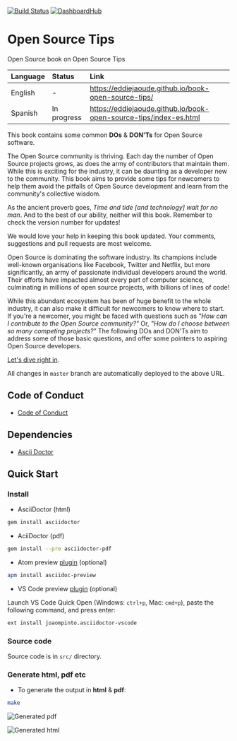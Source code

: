 [![Build Status](https://travis-ci.org/eddiejaoude/book-open-source-tips.svg?branch=master)](https://travis-ci.org/eddiejaoude/book-open-source-tips)
[![DashboardHub](https://img.shields.io/badge/DashboardHub-Open%20Source%20Book-orange.svg)](https://pipeline.dashboardhub.io/environments/f39a2d40-2045-11e8-a435-ade829eb4121)

# Open Source Tips

Open Source book on Open Source Tips

| Language | Status | Link |
| :--- | :--- | :--- |
| English | - | https://eddiejaoude.github.io/book-open-source-tips/ |
| Spanish | In progress | https://eddiejaoude.github.io/book-open-source-tips/index-es.html |

This book contains some common **DOs** & **DON'Ts** for Open Source software.

The Open Source community is thriving. Each day the number of Open Source projects grows, as does the army of contributors that maintain them. While this is exciting for the industry, it can be daunting as a developer new to the community. This book aims to provide some tips for newcomers to help them avoid the pitfalls of Open Source development and learn from the community's collective wisdom.

As the ancient proverb goes, _Time and tide [and technology] wait for no man_. And to the best of our ability, neither will this book. Remember to check the version number for updates!

We would love your help in keeping this book updated. Your comments, suggestions and pull requests are most welcome.

Open Source is dominating the software industry. Its champions include well-known organisations like Facebook, Twitter and Netflix, but more significantly, an army of passionate individual developers around the world. Their efforts have impacted almost every part of computer science, culminating in millions of open source projects, with billions of lines of code!

While this abundant ecosystem has been of huge benefit to the whole industry, it can also make it difficult for newcomers to know where to start. If you're a newcomer, you might be faced with questions such as _"How can I contribute to the Open Source community?"_ Or, _"How do I choose between so many competing projects?"_ The following DOs and DON'Ts aim to address some of those basic questions, and offer some pointers to aspiring Open Source developers.

[Let's dive right in](https://eddiejaoude.github.io/book-open-source-tips/).

All changes in `master` branch are automatically deployed to the above URL.

## Code of Conduct

* [Code of Conduct](.github/CODE_OF_CONDUCT.md)

## Dependencies

* [Ascii Doctor](http://asciidoctor.org)

## Quick Start

### Install

* AsciiDoctor (html)

```bash
gem install asciidoctor
```

* AciiDoctor (pdf)

```bash
gem install --pre asciidoctor-pdf
```

* Atom preview [plugin](https://atom.io/packages/asciidoc-preview) (optional)

```bash
apm install asciidoc-preview
```

* VS Code preview [plugin](https://marketplace.visualstudio.com/items?itemName=joaompinto.asciidoctor-vscode) (optional)

Launch VS Code Quick Open (Windows: `ctrl+p`, Mac: `cmd+p`), paste the following command, and press enter:

```bash
ext install joaompinto.asciidoctor-vscode
```

### Source code

Source code is in `src/` directory.

### Generate html, pdf etc

* To generate the output in **html** & **pdf**:

```bash
make
```

![Generated pdf](https://cloud.githubusercontent.com/assets/624760/20028256/e127f148-a345-11e6-9871-5e40a7c73edb.png)

![Generated html](https://cloud.githubusercontent.com/assets/624760/20028253/cfd770c6-a345-11e6-8552-88904ecca9dc.png)
